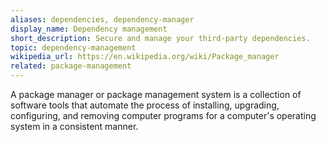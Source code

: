 ```yaml
---
aliases: dependencies, dependency-manager
display_name: Dependency management
short_description: Secure and manage your third-party dependencies.
topic: dependency-management
wikipedia_url: https://en.wikipedia.org/wiki/Package_manager
related: package-management
---
```

A package manager or package management system is a collection of software tools that automate the process of installing, upgrading, configuring, and removing computer programs for a computer's operating system in a consistent manner.

